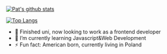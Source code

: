 

[![Pat's github stats](https://github-readme-stats.vercel.app/api?username=patjagielski&count_private=true&theme=tokyonight)](https://github.com/anuraghazra/github-readme-stats)

[![Top Langs](https://github-readme-stats.vercel.app/api/top-langs/?username=patjagielski&layout=compact&theme=tokyonight&langs_count=6)](https://github.com/anuraghazra/github-readme-stats)

- 🔭 Finished uni, now looking to work as a frontend developer
- 🌱 I’m currently learning Javascript&Web Development
- ⚡ Fun fact: American born, currently living in Poland
<!--
**patjagielski/patjagielski** is a ✨ _special_ ✨ repository because its `README.md` (this file) appears on your GitHub profile.

Here are some ideas to get you started:

- 🔭 I’m currently working on ...
- 🌱 I’m currently learning ...
- 👯 I’m looking to collaborate on ...
- 🤔 I’m looking for help with ...
- 💬 Ask me about ...
- 📫 How to reach me: ...
- 😄 Pronouns: ...
- ⚡ Fun fact: ...
-->
